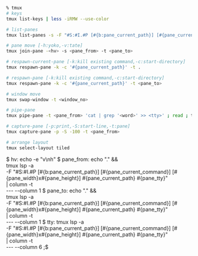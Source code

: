 ```sh
% tmux
# keys
tmux list-keys | less -iRMW --use-color

# list-panes
tmux list-panes -s -F "#S:#I.#P [#{b:pane_current_path}] [#{pane_current_command}] [#{pane_width}x#{pane_height}] #{pane_current_path} #{pane_tty} [history #{history_size}/#{history_limit}, #{history_bytes} bytes]" | column -t

# pane move [-h:yoko,-v:tate]
tmux join-pane -<hv> -s <pane_from> -t <pane_to>

# respawn-current-pane [-k:kill existing command,-c:start-directory]
tmux respawn-pane -k -c '#{pane_current_path}' -t .

# respawn-pane [-k:kill existing command,-c:start-directory]
tmux respawn-pane -k -c '#{pane_current_path}' -t <pane_to>

# window move
tmux swap-window -t <window_no>

# pipe-pane
tmux pipe-pane -t <pane_from> 'cat | grep '<word>' >> <tty>' ; read ; tmux pipe-pane -t <pane_from>

# capture-pane [-p:print,-S:start-line,-t:pane]
tmux capture-pane -p -S -100 -t <pane_from>

# arrange layout
tmux select-layout tiled
```
$ hv: echo -e "v\nh"
$ pane_from: echo "." && \
  tmux lsp -a \
  -F "#S:#I.#P [#{b:pane_current_path}] [#{pane_current_command}] [#{pane_width}x#{pane_height}] #{pane_current_path} #{pane_tty}" \
  | column -t \
  --- --column 1
$ pane_to: echo "." && \
  tmux lsp -a \
  -F "#S:#I.#P [#{b:pane_current_path}] [#{pane_current_command}] [#{pane_width}x#{pane_height}] #{pane_current_path} #{pane_tty}" \
  | column -t \
  --- --column 1
$ tty: tmux lsp -a \
  -F "#S:#I.#P [#{b:pane_current_path}] [#{pane_current_command}] [#{pane_width}x#{pane_height}] #{pane_current_path} #{pane_tty}" \
  | column -t \
  --- --column 6
;$
